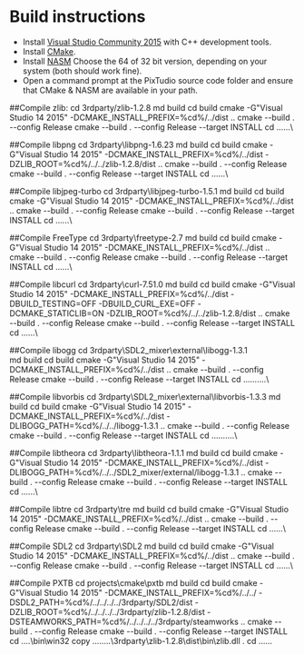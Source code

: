 # Build instructions

* Install [Visual Studio Community 2015](https://www.visualstudio.com/en/vs/community/) with C++ development tools.
* Install [CMake](https://cmake.org/).
* Install [NASM](http://www.nasm.us/) Choose the 64 of 32 bit version, depending on your system (both should work fine).
* Open a command prompt at the PixTudio source code folder and ensure that CMake & NASM are available in your path.

##Compile zlib:
    cd 3rdparty/zlib-1.2.8
    md build
    cd build
    cmake -G"Visual Studio 14 2015" -DCMAKE_INSTALL_PREFIX=%cd%/../dist ..
    cmake --build . --config Release
    cmake --build . --config Release --target INSTALL
    cd ..\..\..\

##Compile libpng
    cd 3rdparty\libpng-1.6.23
    md build
    cd build
    cmake -G"Visual Studio 14 2015" -DCMAKE_INSTALL_PREFIX=%cd%/../dist -DZLIB_ROOT=%cd%/../../zlib-1.2.8/dist ..
    cmake --build . --config Release
    cmake --build . --config Release --target INSTALL
    cd ..\..\..\

##Compile libjpeg-turbo
    cd 3rdparty\libjpeg-turbo-1.5.1
    md build
    cd build
    cmake -G"Visual Studio 14 2015" -DCMAKE_INSTALL_PREFIX=%cd%/../dist ..
    cmake --build . --config Release
    cmake --build . --config Release --target INSTALL
    cd ..\..\..\

##Compile FreeType
    cd 3rdparty\freetype-2.7
    md build
    cd build
    cmake -G"Visual Studio 14 2015" -DCMAKE_INSTALL_PREFIX=%cd%/../dist ..
    cmake --build . --config Release
    cmake --build . --config Release --target INSTALL
    cd ..\..\..\

##Compile libcurl
    cd 3rdparty\curl-7.51.0
    md build
    cd build
    cmake -G"Visual Studio 14 2015" -DCMAKE_INSTALL_PREFIX=%cd%/../dist -DBUILD_TESTING=OFF -DBUILD_CURL_EXE=OFF -DCMAKE_STATICLIB=ON -DZLIB_ROOT=%cd%/../../zlib-1.2.8/dist ..
    cmake --build . --config Release
    cmake --build . --config Release --target INSTALL
    cd ..\..\..\

##Compile libogg
    cd 3rdparty\SDL2_mixer\external\libogg-1.3.1\
    md build
    cd build
    cmake -G"Visual Studio 14 2015" -DCMAKE_INSTALL_PREFIX=%cd%/../dist ..
    cmake --build . --config Release
    cmake --build . --config Release --target INSTALL
    cd ..\..\..\..\..\

##Compile libvorbis
    cd 3rdparty\SDL2_mixer\external\libvorbis-1.3.3
    md build
    cd build
    cmake -G"Visual Studio 14 2015" -DCMAKE_INSTALL_PREFIX=%cd%/../dist -DLIBOGG_PATH=%cd%/../../libogg-1.3.1 ..
    cmake --build . --config Release
    cmake --build . --config Release --target INSTALL
    cd ..\..\..\..\..\

##Compile libtheora
    cd 3rdparty\libtheora-1.1.1
    md build
    cd build
    cmake -G"Visual Studio 14 2015" -DCMAKE_INSTALL_PREFIX=%cd%/../dist -DLIBOGG_PATH=%cd%/../../SDL2_mixer/external/libogg-1.3.1 ..
    cmake --build . --config Release
    cmake --build . --config Release --target INSTALL
    cd ..\..\..\

##Compile libtre
    cd 3rdparty\tre
    md build
    cd build
    cmake -G"Visual Studio 14 2015" -DCMAKE_INSTALL_PREFIX=%cd%/../dist ..
    cmake --build . --config Release
    cmake --build . --config Release --target INSTALL
    cd ..\..\..\

##Compile SDL2
    cd 3rdparty\SDL2
    md build
    cd build
    cmake -G"Visual Studio 14 2015" -DCMAKE_INSTALL_PREFIX=%cd%/../dist ..
    cmake --build . --config Release
    cmake --build . --config Release --target INSTALL
    cd ..\..\..\

##Compile PXTB
    cd projects\cmake\pxtb
    md build
    cd build
    cmake -G"Visual Studio 14 2015" -DCMAKE_INSTALL_PREFIX=%cd%/../../ -DSDL2_PATH=%cd%/../../../../3rdparty/SDL2/dist -DZLIB_ROOT=%cd%/../../../../3rdparty/zlib-1.2.8/dist -DSTEAMWORKS_PATH=%cd%/../../../../3rdparty/steamworks ..
    cmake --build . --config Release
    cmake --build . --config Release --target INSTALL
    cd ..\..\bin\win32
    copy ..\..\..\..\3rdparty\zlib-1.2.8\dist\bin\zlib.dll .
    cd ..\..\..
